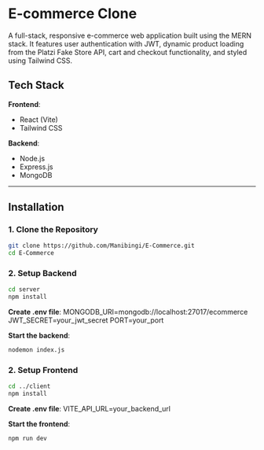 # E-commerce Clone

A full-stack, responsive e-commerce web application built using the MERN stack. It features user authentication with JWT, dynamic product loading from the Platzi Fake Store API, cart and checkout functionality, and styled using Tailwind CSS.

## Tech Stack

**Frontend**:

- React (Vite)
- Tailwind CSS

**Backend**:

- Node.js
- Express.js
- MongoDB

---

## Installation

### 1. Clone the Repository

```bash
git clone https://github.com/Manibingi/E-Commerce.git
cd E-Commerce
```

### 2. Setup Backend

```bash
cd server
npm install
```

**Create .env file**:
MONGODB_URI=mongodb://localhost:27017/ecommerce
JWT_SECRET=your_jwt_secret
PORT=your_port

**Start the backend**:

```bash
nodemon index.js
```

### 2. Setup Frontend

```bash
cd ../client
npm install
```

**Create .env file**:
VITE_API_URL=your_backend_url

**Start the frontend**:

```bash
npm run dev
```
